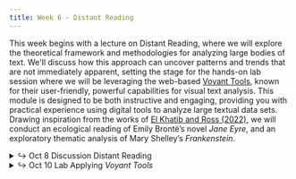 ```yaml
---
title: Week 6 - Distant Reading
---
```


This week begins with a lecture on Distant Reading, where we will explore the theoretical framework and methodologies for analyzing large bodies of text. We'll discuss how this approach can uncover patterns and trends that are not immediately apparent, setting the stage for the hands-on lab session where we will be leveraging the web-based [Voyant Tools](https://voyant-tools.org/), known for their user-friendly, powerful capabilities for visual text analysis. This module is designed to be both instructive and engaging, providing you with practical experience using digital tools to analyze large textual data sets. Drawing inspiration from the works of [El Khatib and Ross (2022)](https://doi.org/10.17613/42c8-mk80), we will conduct an ecological reading of Emily Brontë’s novel *Jane Eyre*, and an exploratory thematic analysis of Mary Shelley’s *Frankenstein*.

<details>
  <summary class="session-summary">
    <span class="arrow">↪</span>
    <span class="date-label">Oct 8</span>
    <span class="label label-blue">Discussion</span>
    <span class="session-title">Distant Reading</span>
  </summary>
  <div markdown="1">
- Slides (_coming soon!_)
- Reflection:
  - [Underwood, Ted. “A Genealogy of Distant Reading.”](https://app.perusall.com/courses/introdh24/underwood_2017_a-genealogy-of-distant-reading) _Digital Humanities Quarterly_, vol. 11, no. 2, 2017.
  - [Tahmasebi, Nina. _The Strengths and Pitfalls of Large-Scale Text Mining for Literary Studies_.](https://app.perusall.com/courses/introdh24/nina-tahmasebi-synergies-28-september-2020-327043682) Synergies Conference. Copenhagen, 28 September 2020.
  - **Post your reflection in the** <a href="https://introtodh--spring2024.slack.com/archives/C06F1KS1ULT" style="color: #ee6374;">**#reflections** </a>**channel on Slack** <a style="color: #ee6374;">**before 9am on the day of our class.**</a>

</div>
</details>

<details>
  <summary class="session-summary">
    <span class="arrow">↪</span>
    <span class="date-label">Oct 10</span>
    <span class="label label-red">Lab</span>
    <span class="session-title">Applying <i>Voyant Tools</i></span>
  </summary>
  <div markdown="1">
- Slides (_coming soon!_)
- Pre-Class Reflection:
  <!-- - [Da, Nan Z. “The Computational Case against Computational Literary Studies.”](https://app.perusall.com/courses/introdh24/da_2019_the-computational-case-against-computational-literary-studies) _Critical Inquiry_, vol. 45, no. 3, Mar. 2019, pp. 601–39. -->
  - [Nguyen, Dong, et al. “How We Do Things With Words: Analyzing Text as Social and Cultural Data.”](https://app.perusall.com/courses/introdh24/how-we-do-things-with-words-analyzing-text-as-social-and-cultural-data) _Frontiers in Artificial Intelligence_, vol. 3, article 63, Aug. 2020, p. 1-14.
  - [Smits, Thomas, and Melvin Wevers. “A Multimodal Turn in Digital Humanities. Using Contrastive Machine Learning Models to Explore, Enrich, and Analyze Digital Visual Historical Collections.”](https://app.perusall.com/courses/introdh24/a-multimodal-turn-in-digital-humanities-using-contrastive-machine-learning-models-to-explore-enrich-and-analyze-digital-visual-historical-collections) _Digital Scholarship in the Humanities_, vol. 38, no. 3, Aug. 2023, pp. 1267–80.
  - **Post your reflection in the** <a href="https://introtodh--spring2024.slack.com/archives/C06F1KS1ULT" style="color: #ee6374;">**#reflections** </a>**channel on Slack** <a style="color: #ee6374;">**before 9am on the day of our class.**</a>

</div>
</details>
